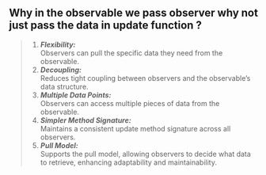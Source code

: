 
## Why in the observable we pass observer why not just pass the data in update function ?
> 1. **_Flexibility:_**<br/>Observers can pull the specific data they need from the observable.
> 2. **_Decoupling:_**<br/>Reduces tight coupling between observers and the observable’s data structure.
> 3. **_Multiple Data Points:_**<br/>Observers can access multiple pieces of data from the observable.
> 4. **_Simpler Method Signature:_**<br/>Maintains a consistent update method signature across all observers.
> 5. **_Pull Model:_**<br/>Supports the pull model, allowing observers to decide what data to retrieve, enhancing adaptability and maintainability.
